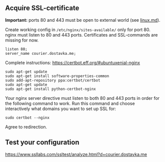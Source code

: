 ## Acquire SSL-certificate

**Important:** ports 80 and 443 must be open to external world (see [linux.md](linux.md)).

Create working config in `/etc/nginx/sites-available/` only for port 80. nginx must listen to 80 and 443 ports.
Certificates and SSL-commands are missing for now.

    listen 80;
    server_name courier.dostavka.me;

Complete instructions: https://certbot.eff.org/#ubuntuxenial-nginx

    sudo apt-get update
    sudo apt-get install software-properties-common
    sudo add-apt-repository ppa:certbot/certbot
    sudo apt-get update
    sudo apt-get install python-certbot-nginx

Your nginx server directive must listen to both 80 and 443 ports in order for the following command to work.
Run this command and choose interactively what domains you want to set up SSL for:

    sudo certbot --nginx

Agree to redirection.

## Test your configuration

https://www.ssllabs.com/ssltest/analyze.html?d=courier.dostavka.me
